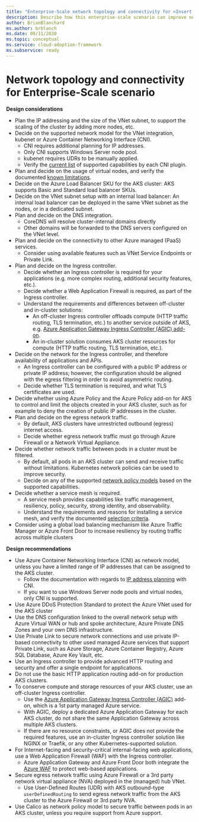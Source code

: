 ```yaml
---
title: "Enterprise-Scale network topology and connectivity for <Insert narrative Name>"
description: Describe how this enterprise-scale scenario can improve network topology and connectivity of <Insert Scenario Name>
author: BrianBlanchard
ms.author: brblanch
ms.date: 09/11/2020
ms.topic: conceptual
ms.service: cloud-adoption-framework
ms.subservice: ready
---
```


# Network topology and connectivity for <Insert narrative Name> Enterprise-Scale scenario

**Design considerations**

- Plan the IP addressing and the size of the VNet subnet, to support the scaling of the cluster by adding more nodes, etc.
- Decide on the supported network model for the VNet integration, kubenet or Azure Container Networking Interface (CNI).
  - CNI requires additional planning for IP addresses.
  - Only CNI supports Windows Server node pool.
  - kubenet requires UDRs to be manually applied.
  - Verify the [current list](https://docs.microsoft.com/azure/aks/concepts-network#compare-network-models "list") of supported capabilities by each CNI plugin.
- Plan and decide on the usage of virtual nodes, and verify the documented [known limitations](https://docs.microsoft.com/azure/aks/virtual-nodes-portal#known-limitations "known limitations").
- Decide on the Azure Load Balancer SKU for the AKS cluster: AKS supports Basic and Standard load balancer SKUs.
- Decide on the VNet subnet setup with an internal load balancer: An internal load balancer can be deployed in the same VNet subnet as the nodes, or in a dedicated subnet.
- Plan and decide on the DNS integration.
  - CoreDNS will resolve cluster-internal domains directly
  - Other domains will be forwarded to the DNS servers configured on the VNet level.
- Plan and decide on the connectivity to other Azure managed (PaaS) services.
  - Consider using available features such as VNet Service Endpoints or Private Link.
- Plan and decide on the Ingress controller.
  - Decide whether an Ingress controller is required for your applications (e.g. more complex routing, additional security features, etc.).
  - Decide whether a Web Application Firewall is required, as part of the Ingress controller.
  - Understand the requirements and differences between off-cluster and in-cluster solutions:
    - An off-cluster Ingress controller offloads compute (HTTP traffic routing, TLS termination, etc.) to another service outside of AKS, e.g.  [Azure Application Gateway Ingress Controller (AGIC) add-on](https://docs.microsoft.com/azure/application-gateway/ingress-controller-overview "Azure Application Gateway Ingress Controller (AGIC) add-on").
    - An in-cluster solution consumes AKS cluster resources for compute (HTTP traffic routing, TLS termination, etc.).
- Decide on the network for the Ingress controller, and therefore availability of applications and APIs.
  - An Ingress controller can be configured with a public IP address or private IP address; however, the configuration should be aligned with the egress filtering in order to avoid asymmetric routing.
  - Decide whether TLS termination is required, and what TLS certificates are used.
- Decide whether using Azure Policy and the Azure Policy add-on for AKS to control and limit the objects created in your AKS cluster, such as for example to deny the creation of public IP addresses in the cluster.
- Plan and decide on the egress network traffic.
  - By default, AKS clusters have unrestricted outbound (egress) internet access.
  - Decide whether egress network traffic must go through Azure Firewall or a Network Virtual Appliance.
- Decide whether network traffic between pods in a cluster must be filtered.
  - By default, all pods in an AKS cluster can send and receive traffic without limitations. Kubernetes network policies can be used to improve security.
  - Decide on any of the supported [network policy models](https://docs.microsoft.com/azure/aks/use-network-policies#network-policy-options-in-aks "network policy models") based on the supported capabilities.
- Decide whether a service mesh is required.
  - A service mesh provides capabilities like traffic management, resiliency, policy, security, strong identity, and observability.
  - Understand the requirements and reasons for installing a service mesh, and verify the documented [selection criteria](https://docs.microsoft.com/azure/aks/servicemesh-about#selection-criteria "selection criteria").
- Consider using a global load balancing mechanism like Azure Traffic Manager or Azure Front Door to increase resiliency by routing traffic across multiple clusters

**Design recommendations**

- Use Azure Container Networking Interface (CNI) as network model, unless you have a limited range of IP addresses that can be assigned to the AKS cluster.
  - Follow the documentation with regards to [IP address planning](https://docs.microsoft.com/azure/aks/configure-azure-cni#plan-ip-addressing-for-your-cluster "IP address planning") with CNI.
  - If you want to use Windows Server node pools and virtual nodes, only CNI is supported.
- Use Azure DDoS Protection Standard to protect the Azure VNet used for the AKS cluster
- Use the DNS configuration linked to the overall network setup with Azure Virtual WAN or hub and spoke architecture, Azure Private DNS Zones and your own DNS infrastructure.
- Use Private Link to secure network connections and use private IP-based connectivity to other used managed Azure services that support Private Link, such as Azure Storage, Azure Container Registry, Azure SQL Database, Azure Key Vault, etc.
- Use an Ingress controller to provide advanced HTTP routing and security and offer a single endpoint for applications.
- Do not use the basic HTTP application routing add-on for production AKS clusters.
- To conserve compute and storage resources of your AKS cluster, use an off-cluster Ingress controller.
  - Use the [Azure Application Gateway Ingress Controller (AGIC)](https://docs.microsoft.com/azure/application-gateway/ingress-controller-overview "Azure Application Gateway Ingress Controller (AGIC)") add-on, which is a 1st party managed Azure service.
  - With AGIC, deploy a dedicated Azure Application Gateway for each AKS cluster, do not share the same Application Gateway across multiple AKS clusters.
  - If there are no resource constraints, or AGIC does not provide the required features, use an in-cluster Ingress controller solution like NGINX or Traefik, or any other Kubernetes-supported solution.
- For Internet-facing  and security-critical internal-facing web applications, use a Web Application Firewall (WAF) with the Ingress controller.
  - Azure Application Gateway and Azure Front Door both integrate the [Azure WAF](https://docs.microsoft.com/azure/web-application-firewall/ag/ag-overview "Azure WAF") to protect web-based applications.
- Secure egress network traffic using Azure Firewall or a 3rd party network virtual appliance (NVA) deployed in the (managed) hub VNet.
  - Use User-Defined Routes (UDR) with AKS outbound-type `userDefinedRouting` to send egress network traffic from the AKS cluster to the Azure Firewall or 3rd party NVA.
- Use Calico as network policy model to secure traffic between pods in an AKS cluster, unless you require support from Azure support.
